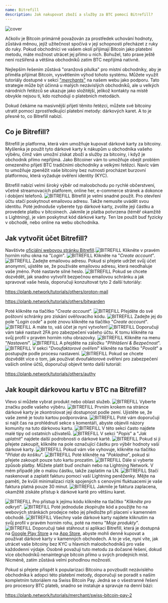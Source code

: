 ```yaml
---
name: Bitrefill
description: Jak nakupovat zboží a služby za BTC pomocí Bitrefill?
---
```

![cover](assets/cover.webp)

Ačkoliv je Bitcoin primárně považován za prostředek uchování hodnoty, zůstává měnou, jejíž užitečnost spočívá v její schopnosti přecházet z ruky do ruky. Pokud obchodníci ve vašem okolí přijímají Bitcoin jako platební metodu, máte možnost utrácet jej přímo u nich. Bohužel, tato praxe ještě není rozšířená a většina obchodníků zatím BTC nepřijímá nativně.

Nejlepším řešením zůstává "oranžová pilulka" pro místní obchodníky, aby je přiměla přijímat Bitcoin, vysvětlením výhod tohoto systému. Můžete využít tutoriály dostupné v sekci ["*merchants*"](https://planb.network/tutorials/merchant) na našem webu jako podporu. Tato strategie může být účinná u malých nezávislých obchodníků, ale u velkých národních řetězců se ukazuje jako složitější, jelikož kontakty na místě obvykle nejsou ti, kdo rozhodují o platebních metodách.

Dokud čekáme na masivnější přijetí těmito řetězci, můžete své bitcoiny utratit pomocí zprostředkující platební metody: dárkových karet. A to je přesně to, co Bitrefill nabízí.

## Co je Bitrefill?

Bitrefill je platforma, která vám umožňuje kupovat dárkové karty za bitcoiny. Myšlenka je použít tyto dárkové karty k nákupům u obchodníka vašeho výběru, čímž vám umožní získat zboží a služby za bitcoiny, i když je obchodník přímo nepřijímá. Jako Bitcoiner vám to umožňuje obejít problém omezeného přijetí BTC tradičními obchodníky a velkými řetězci. Navíc vám to umožňuje zpeněžit vaše bitcoiny bez nutnosti procházet burzovní platformou, která vyžaduje ověření identity (KYC).

Bitrefill nabízí velmi široký výběr od maloobchodu po rychlé občerstvení, včetně streamovacích platforem, online her, e-commerce stránek a dokonce i dobíjení telefonů.
![BITREFILL](assets/notext/01.webp)
Bitrefill je velmi snadné použít. Pro otevření účtu stačí poskytnout emailovou adresu. Takže nemusíte uvádět svou identitu. Poté jednoduše vyberete typ dárkové karty, zvolíte její částku a provedete platbu v bitcoinech. Jakmile je platba potvrzena (téměř okamžitě s Lightning), je vám poskytnut kód dárkové karty. Ten lze použít buď fyzicky v obchodě, nebo online na webu obchodníka.

## Jak vytvořit účet Bitrefill?
Navštivte [oficiální webovou stránku Bitrefill](https://www.bitrefill.com).![BITREFILL](assets/notext/02.webp)
Klikněte v pravém horním rohu okna na "*Login*".
![BITREFILL](assets/notext/03.webp)
Klikněte na "*Create account*".
![BITREFILL](assets/notext/04.webp)
Zadejte emailovou adresu. Pokud si přejete udržet svůj účet anonymní, ujistěte se, že používáte emailovou adresu, která neodhaluje vaše jméno. Poté nastavte silné heslo.
![BITREFILL](assets/notext/05.webp)
Pokud se chcete dozvědět, jak snadno vytvořit bezpečnou emailovou schránku a jak spravovat vaše hesla, doporučuji konzultovat tyto 2 další tutoriály:

https://planb.network/tutorials/others/proton-mail

https://planb.network/tutorials/others/bitwarden

Poté klikněte na tlačítko "*Create account*".
![BITREFILL](assets/notext/06.webp)
Přejděte do své poštovní schránky pro získání ověřovacího kódu.
![BITREFILL](assets/notext/07.webp)
Zadejte jej do pole "*Login code*" a poté znovu klikněte na tlačítko "*Create account*".
![BITREFILL](assets/notext/08.webp) A máte to, váš účet je nyní vytvořen!
![BITREFILL](assets/notext/09.webp)
Doporučuji vám také nastavit 2FA pro zabezpečení vašeho účtu. K tomu klikněte na svůj profil v pravém horním rohu obrazovky.
![BITREFILL](assets/notext/10.webp)
Klikněte na menu "*Nastavení*".
![BITREFILL](assets/notext/11.webp)
A přejděte na záložku "*Přihlášení & Bezpečnost*".
![BITREFILL](assets/notext/12.webp)
V sekci "*Dvoufaktorové ověření*" klikněte na tlačítko "*Povolit*" a postupujte podle procesu nastavení.
![BITREFILL](assets/notext/13.webp)
Pokud se chcete dozvědět více o tom, jak používat dvoufaktorové ověření pro zabezpečení vašich online účtů, doporučuji objevit tento další tutoriál:

https://planb.network/tutorials/others/authy

## Jak koupit dárkovou kartu v BTC na Bitrefill?

Vlevo si můžete vybrat produkt nebo oblast služeb.
![BITREFILL](assets/notext/14.webp)
Vyberte značku podle vašeho výběru.
![BITREFILL](assets/notext/15.webp)
Prvním krokem na stránce dárkové karty je zkontrolovat její dostupnost podle zemí. Ujistěte se, že vaše země je touto kartou podporována.
![BITREFILL](assets/notext/16.webp)
Poté vám doporučuji si najít čas na prohlédnutí sekce s komentáři, abyste objevili názory komunity na tuto dárkovou kartu.
![BITREFILL](assets/notext/17.webp)
V této sekci často najdete malé tipy od ostatních uživatelů.
![BITREFILL](assets/notext/18.webp)
V sekci "*Popis*" a "*Jak uplatnit*" najdete další podrobnosti o dárkové kartě. ![BITREFILL](assets/notext/19.webp)
Pokud si ji přejete zakoupit, klikněte na pole označující částku pro výběr hodnoty vaší dárkové karty.
![BITREFILL](assets/notext/20.webp)
Pokud vám vše vyhovuje, klikněte na tlačítko "*Přidat do košíku*".
![BITREFILL](assets/notext/21.webp)
Poté klikněte na "*Pokladna*", pokud si přejete zakoupit pouze tuto kartu prozatím.
![BITREFILL](assets/notext/22.webp)
Dále si vyberte způsob platby. Můžete platit buď onchain nebo na Lightning Network. V mém případě jde o malou částku, takže zaplatím na LN.
![BITREFILL](assets/notext/23.webp)
Stačí naskenovat a zaplatit fakturu pomocí vaší Lightning peněženky. Mějte na paměti, že kvůli minimalizaci rizik spojených s cenovými fluktuacemi je vaše faktura platná pouze 30 minut.
![BITREFILL](assets/notext/24.webp)
Jakmile je faktura zaplacena, okamžitě získáte přístup k dárkové kartě pro většinu karet.

![BITREFILL](assets/notext/25.webp)
Pro přístup k jejímu kódu klikněte na tlačítko "*Klikněte pro odkrytí*".
![BITREFILL](assets/notext/26.webp)
Poté jednoduše zkopírujte kód a použijte ho na webových stránkách prodejce nebo jej předložte při placení v kamenném obchodě.
![BITREFILL](assets/notext/27.webp)
Všechny vaše dárkové karty najdete kliknutím na svůj profil v pravém horním rohu, poté na menu "*Moje produkty*".
![BITREFILL](assets/notext/28.webp)
Doporučuji také stáhnout si aplikaci Bitrefill, která je dostupná na [Google Play Store](https://play.google.com/store/apps/details?id=com.bitrefill.app) a na [App Store](https://apps.apple.com/in/app/bitrefill/id1378102623), abyste mohli denně kupovat a používat dárkové karty v kamenných obchodech.
A to je vše, nyní víte, jak utrácet vaše bitcoiny bez KYC u hlavních maloobchodníků pro vaše každodenní výdaje. Osobně považuji tuto metodu za dočasné řešení, dokud více obchodníků nenaintegruje bitcoin přímo u svých prodejních míst. Nicméně, zatím zůstává velmi pohodlnou možností.

Pokud si přejete přispět k popularizaci Bitcoinu a povzbudit nezávislého obchodníka k adopci této platební metody, doporučuji se poradit s naším kompletním tutoriálem na Swiss Bitcoin Pay. Jedná se o všestranné řešení pro procesory BTC plateb, snadno se instaluje a spravuje na denní bázi:

https://planb.network/tutorials/merchant/swiss-bitcoin-pay-2